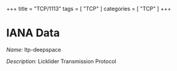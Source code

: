 +++
title = "TCP/1113"
tags = [ "TCP" ]
categories = [ "TCP" ]
+++

# IANA Data

_Name:_ ltp-deepspace

_Description:_ Licklider Transmission Protocol

